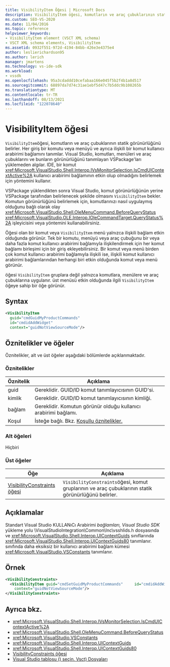```yaml
---
title: VisibilityItem Öğesi | Microsoft Docs
description: VisibilityItem öğesi, komutların ve araç çubuklarının statik görünürlüğünü belirler. Girişler bir komutu veya menüyü ve ilişkili bir komut kullanıcı arabirimi bağlamını tanımlıyor.
ms.custom: SEO-VS-2020
ms.date: 11/04/2016
ms.topic: reference
helpviewer_keywords:
- VisibilityItem element (VSCT XML schema)
- VSCT XML schema elements, VisibilityItem
ms.assetid: 0932f551-972d-4194-84bb-426e3e4375e4
author: leslierichardson95
ms.author: lerich
manager: jmartens
ms.technology: vs-ide-sdk
ms.workload:
- vssdk
ms.openlocfilehash: 95a3cdaddd10cefabaa166e045f5b2f4b1a8d517
ms.sourcegitcommit: 68897da7d74c31ae1ebf5d47c7b5ddc9b108265b
ms.translationtype: MT
ms.contentlocale: tr-TR
ms.lasthandoff: 08/13/2021
ms.locfileid: "122078640"
---
```

# <a name="visibilityitem-element"></a>VisibilityItem öğesi
`VisibilityItem`öğesi, komutların ve araç çubuklarının statik görünürlüğünü belirler. Her giriş bir komutu veya menüyü ve ayrıca ilişkili bir komut kullanıcı arabirimi bağlamını tanımlar. Visual Studio, komutları, menüleri ve araç çubuklarını ve bunların görünürlüğünü tanımlayan VSPackage'ları yüklemeden algılar. IDE, bir komut <xref:Microsoft.VisualStudio.Shell.Interop.IVsMonitorSelection.IsCmdUIContextActive%2A> kullanıcı arabirimi bağlamının etkin olup olmadığını belirlemek için yöntemini kullanır.

 VSPackage yüklendikten sonra Visual Studio, komut görünürlüğünün yerine VSPackage tarafından belirlenecek şekilde olmasını `VisibilityItem` bekler. Komutun görünürlüğünü belirlemek için, komutlarınızı nasıl uygulaymış olduğunu bağlı olarak olay <xref:Microsoft.VisualStudio.Shell.OleMenuCommand.BeforeQueryStatus> <xref:Microsoft.VisualStudio.OLE.Interop.IOleCommandTarget.QueryStatus%2A> işleyicisini veya yöntemini kullanabilirsiniz.

 Öğesi olan bir komut veya `VisibilityItem` menü yalnızca ilişkili bağlam etkin olduğunda görünür. Tek bir komutu, menüyü veya araç çubuğunu bir veya daha fazla komut kullanıcı arabirimi bağlamıyla ilişkilendirmek için her komut bağlamı birleşimi için bir giriş ekleyebilirsiniz. Bir komut veya menü birden çok komut kullanıcı arabirimi bağlamıyla ilişkili ise, ilişkili komut kullanıcı arabirimi bağlamlarından herhangi biri etkin olduğunda komut veya menü görünür.

 öğesi `VisibilityItem` gruplara değil yalnızca komutlara, menülere ve araç çubuklarına uygulanır. üst menüsü etkin olduğunda ilgili `VisibilityItem` öğeye sahip bir öğe görünür.

## <a name="syntax"></a>Syntax

```xml
<VisibilityItem
  guid="cmdGuidMyProductCommands"
  id="cmdidAddWidget"
  context="guidNotViewSourceMode"/>
```

## <a name="attributes-and-elements"></a>Öznitelikler ve öğeler
 Öznitelikler, alt ve üst öğeler aşağıdaki bölümlerde açıklanmaktadır.

### <a name="attributes"></a>Öznitelikler

|Öznitelik|Açıklama|
|---------------|-----------------|
|guid|Gereklidir. GUID/ID komut tanımlayıcısının GUID'si.|
|kimlik|Gereklidir. GUID/ID komut tanımlayıcısının kimliği.|
|bağlam|Gereklidir. Komutun görünür olduğu kullanıcı arabirimi bağlamı.|
|Koşul|İsteğe bağlı. Bkz. [Koşullu öznitelikler.](../extensibility/vsct-xml-schema-conditional-attributes.md)|

### <a name="child-elements"></a>Alt öğeleri
 Hiçbiri

### <a name="parent-elements"></a>Üst öğeler

|Öğe|Açıklama|
|-------------|-----------------|
|[VisibilityConstraints öğesi](../extensibility/visibilityconstraints-element.md)|`VisibilityConstraints`öğesi, komut gruplarının ve araç çubuklarının statik görünürlüğünü belirler.|

## <a name="remarks"></a>Açıklamalar
 Standart Visual Studio KULLANıCı Arabirimi *bağlamları, Visual Studio SDK* yükleme yolu \VisualStudioIntegration\Common\Inc\vsshlids.h dosyasında ve <xref:Microsoft.VisualStudio.Shell.Interop.UIContextGuids> sınıflarında <xref:Microsoft.VisualStudio.Shell.Interop.UIContextGuids80> tanımlanır. sınıfında daha eksiksiz bir kullanıcı arabirimi bağlam kümesi <xref:Microsoft.VisualStudio.VSConstants> tanımlanır.

## <a name="example"></a>Örnek

```xml
<VisibilityConstraints>
  <VisibilityItem guid="cmdSetGuidMyProductCommands"     id="cmdidAddWidget"
    context="guidNotViewSourceMode"/>
</VisibilityConstraints>
```

## <a name="see-also"></a>Ayrıca bkz.
- <xref:Microsoft.VisualStudio.Shell.Interop.IVsMonitorSelection.IsCmdUIContextActive%2A>
- <xref:Microsoft.VisualStudio.Shell.OleMenuCommand.BeforeQueryStatus>
- <xref:Microsoft.VisualStudio.VSConstants>
- <xref:Microsoft.VisualStudio.Shell.Interop.UIContextGuids>
- <xref:Microsoft.VisualStudio.Shell.Interop.UIContextGuids80>
- [VisibilityConstraints öğesi](../extensibility/visibilityconstraints-element.md)
- [Visual Studio tablosu () seçin. Vsct) Dosyaları](../extensibility/internals/visual-studio-command-table-dot-vsct-files.md)
